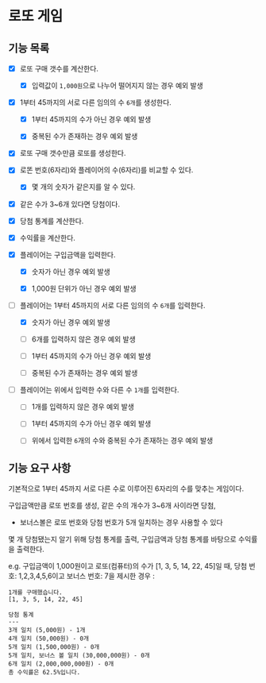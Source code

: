 # 로또 게임

## 기능 목록
- [x] 로또 구매 갯수를 계산한다.
    - [x] 입력값이 `1,000원`으로 나누어 떨어지지 않는 경우 예외 발생


- [x] 1부터 45까지의 서로 다른 임의의 수 `6개`를 생성한다.
    - [x] 1부터 45까지의 수가 아닌 경우 예외 발생
    - [x] 중복된 수가 존재하는 경우 예외 발생


- [x] 로또 구매 갯수만큼 로또를 생성한다.


- [x] 로똔 번호(6자리)와 플레이어의 수(6자리)를 비교할 수 있다.
  - [x] 몇 개의 숫자가 같은지를 알 수 있다.


- [x] 같은 수가 3~6개 있다면 당첨이다.


- [x] 당첨 통계를 계산한다.


- [x] 수익률을 계산한다.


- [x] 플레이어는 구입금액을 입력한다.
  - [x] 숫자가 아닌 경우 예외 발생
  - [x] 1,000원 단위가 아닌 경우 예외 발생
  

- [ ] 플레이어는 1부터 45까지의 서로 다른 임의의 수 `6개`를 입력한다.
    - [x] 숫자가 아닌 경우 예외 발생
    - [ ] 6개를 입력하지 않은 경우 예외 발생
    - [ ] 1부터 45까지의 수가 아닌 경우 예외 발생
    - [ ] 중복된 수가 존재하는 경우 예외 발생


- [ ] 플레이어는 위에서 입력한 수와 다른 수 `1개`를 입력한다.
    - [ ] 1개를 입력하지 않은 경우 예외 발생
    - [ ] 1부터 45까지의 수가 아닌 경우 예외 발생
    - [ ] 위에서 입력한 `6`개의 수와 중복된 수가 존재하는 경우 예외 발생


## 기능 요구 사항

기본적으로 1부터 45까지 서로 다른 수로 이루어진 6자리의 수를 맞추는 게임이다.

구입금액만큼 로또 번호를 생성,
같은 수의 개수가 3~6개 사이라면 당첨,
- 보너스볼은 로또 번호와 당첨 번호가 5개 일치하는 경우 사용할 수 있다

몇 개 당첨됐는지 알기 위해 당첨 통계를 출력, 구입금액과 당첨 통계를 바탕으로 수익률을 출력한다.

e.g. 구입금액이 1,000원이고 로또(컴퓨터)의 수가 [1, 3, 5, 14, 22, 45]일 때,
당첨 번호: 1,2,3,4,5,6이고 보너스 번호: 7을 제시한 경우 :
```
1개를 구매했습니다.
[1, 3, 5, 14, 22, 45]

당첨 통계
---
3개 일치 (5,000원) - 1개
4개 일치 (50,000원) - 0개
5개 일치 (1,500,000원) - 0개
5개 일치, 보너스 볼 일치 (30,000,000원) - 0개
6개 일치 (2,000,000,000원) - 0개
총 수익률은 62.5%입니다.
```